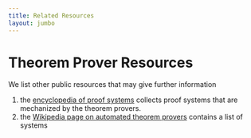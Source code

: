 ```yaml
---
title: Related Resources
layout: jumbo
---
```


# Theorem Prover Resources


We list other public resources that may give further information

1. the [encyclopedia of proof systems](https://proofsystem.github.io/Encyclopedia/) collects proof systems that are mechanized by the theorem provers.
2. the [Wikipedia page on automated theorem provers](https://en.wikipedia.org/wiki/Automated_theorem_proving) contains a list of systems